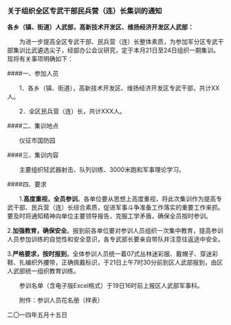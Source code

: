 ### 关于组织全区专武干部民兵营（连）长集训的通知

**各乡（镇、街道）人武部，高新技术开发区、维扬经济开发区人武部：**

　　为进一步提高全区专武干部、民兵营（连）长整体素质，为参加军分区专武干部集训比武遴选尖子，经部办公会议研究，定于本月21日至24日组织一期集训。现将有关事项明确如下：

####一、参加人员

　　1．各乡（镇、街道），高新技术开发区、维扬经济开发区专武干部，共计XX人。

　　2．全区民兵营（连）长，共计XXX人。

####二、集训地点

　　仪征市国防园

####三、集训内容

　　主要组织轻武器射击、队列训练、3000米跑和军事理论学习。

####四、要求

　　1.**高度重视，全员参训**。各单位要从思想上高度重视，将此次集训作为提高专武干部、民兵营（连）长综合素质，促进军事斗争准备工作落实的重要工作来抓。要及时将通知精神向单位主要领导报告，克服工学矛盾，确保全员按时参训。

2.**加强教育，确保安全**。报到前各单位要对参训人员组织一次集中教育，提高参训人员参加训练的自觉性和安全意识，各专武部长要亲自带队并注意往返途中安全。

3.**严格要求，按时报到**。全体参训人员统一着07式丛林迷彩服、戴帽子、穿迷彩鞋、扎编织外腰带，正确佩戴标识，于21日上午7时30分前到区人武部报到，由区人武部统一组织教育训练。

　　参训名单（含电子版Excel格式）于19日16时前上报区人武部军事科。

　　附件：参训人员花名册（样表）




 二〇一四年五月十五日
